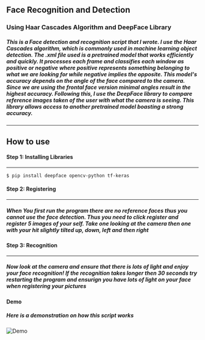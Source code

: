 <h2>Face Recognition and Detection</h2>
<h3>Using Haar Cascades Algorithm and DeepFace Library</h3>
<h5>This is a Face detection and recognition script that I wrote. I use the Haar Cascades algorithm, which is commonly used in machine learning object detection. The .xml file used is a pretrained model that works efficiently and quickly. It processes each frame and classifies each window as positive or negative where positive represents something belonging to what we are looking for while negative implies the opposite. This model's accuracy depends on the angle of the face compared to the camera. Since we are using the frontal face version minimal angles result in the highest accuracy. Following this, I use the DeepFace library to compare reference images taken of the user with what the camera is seeing. This library allows access to another pretrained model boasting a strong accuracy. 
</h5>
<hr>
<h2>How to use </h2>
<h4>Step 1: Installing Libraries</h4>
<hr>

```shell
$ pip install deepface opencv-python tf-keras
```

<h4>Step 2: Registering</h4>
<hr>
<h5>When You first run the program there are no reference faces thus you cannot use the face detection. Thus you need to click register and register 5 images of your self. Take one looking at the camera then one with your hit slightly tilted up, down, left and then right</h5>
<h4>Step 3: Recognition</h4>
<hr>
<h5>Now look at the camera and ensure that there is lots of light and enjoy your face recognition! If the recognition takes longer then 30 seconds try restarting the program and ensurign you have lots of light on your face when registering your pictures</h5>

<h4>Demo</h4>
<h5>Here is a demonstration on how this script works</h5>
<img src="https://github.com/jayyy044/Face_recognition/tree/main/Demo/FaceRecognition_Demo.mp4" alt="Demo">
